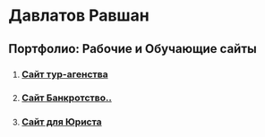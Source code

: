 # Давлатов Равшан
## Портфолио:  Рабочие и Обучающие сайты

1. ### [Сайт тур-агенства](https://ravshan014.github.io/%D0%A2%D1%83%D1%80%D0%B0%D0%B3%D0%B5%D0%BD%D1%82%D1%81%D1%82%D0%B2%D0%BE/)

1. ### [Сайт Банкротство..]()

1. ### [Сайт для Юриста](https://ravshan014.github.io/Lawyer/)
